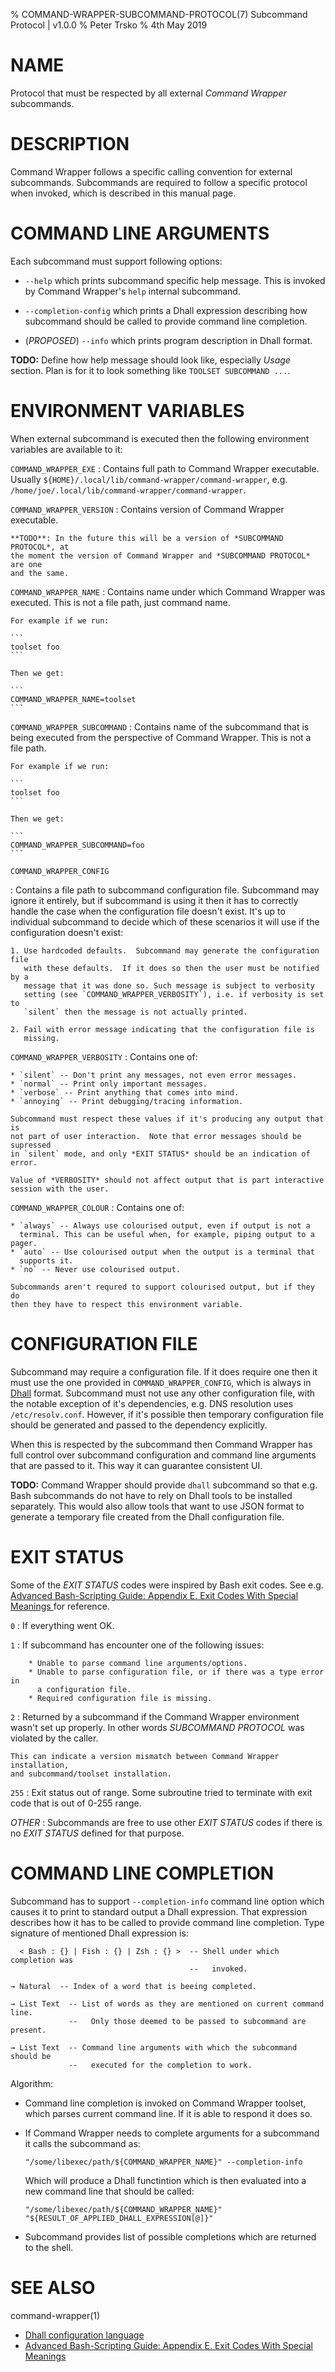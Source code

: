 % COMMAND-WRAPPER-SUBCOMMAND-PROTOCOL(7) Subcommand Protocol | v1.0.0
% Peter Trsko
% 4th May 2019


# NAME

Protocol that must be respected by all external *Command Wrapper* subcommands.


# DESCRIPTION

Command Wrapper follows a specific calling convention for external subcommands.
Subcommands are required to follow a specific protocol when invoked, which is
described in this manual page.


# COMMAND LINE ARGUMENTS

Each subcommand must support following options:

*   `--help` which prints subcommand specific help message. This is
    invoked by Command Wrapper's `help` internal subcommand.

*   `--completion-config` which prints a Dhall expression describing how
    subcommand should be called to provide command line completion.

*   (*PROPOSED*) `--info` which prints program description in Dhall format.

**TODO:** Define how help message should look like, especially *Usage* section.
Plan is for it to look something like `TOOLSET SUBCOMMAND ...`.


# ENVIRONMENT VARIABLES

When external subcommand is executed then the following environment variables
are available to it:

`COMMAND_WRAPPER_EXE`
:   Contains full path to Command Wrapper executable.  Usually
    `${HOME}/.local/lib/command-wrapper/command-wrapper`, e.g.
    `/home/joe/.local/lib/command-wrapper/command-wrapper`.

`COMMAND_WRAPPER_VERSION`
:   Contains version of Command Wrapper executable.

    **TODO**: In the future this will be a version of *SUBCOMMAND PROTOCOL*, at
    the moment the version of Command Wrapper and *SUBCOMMAND PROTOCOL* are one
    and the same.

`COMMAND_WRAPPER_NAME`
:   Contains name under which Command Wrapper was executed.  This is not a file
    path, just command name.

    For example if we run:

    ```
    toolset foo
    ```

    Then we get:

    ```
    COMMAND_WRAPPER_NAME=toolset
    ```

`COMMAND_WRAPPER_SUBCOMMAND`
:   Contains name of the subcommand that is being executed from the perspective
    of Command Wrapper.  This is not a file path.

    For example if we run:

    ```
    toolset foo
    ```

    Then we get:

    ```
    COMMAND_WRAPPER_SUBCOMMAND=foo
    ```

`COMMAND_WRAPPER_CONFIG`

:   Contains a file path to subcommand configuration file. Subcommand may
    ignore it entirely, but if subcommand is using it then it has to correctly
    handle the case when the configuration file doesn't exist.  It's up to
    individual subcommand to decide which of these scenarios it will use if the
    configuration doesn't exist:

    1. Use hardcoded defaults.  Subcommand may generate the configuration file
       with these defaults.  If it does so then the user must be notified by a
       message that it was done so. Such message is subject to verbosity
       setting (see `COMMAND_WRAPPER_VERBOSITY`), i.e. if verbosity is set to
       `silent` then the message is not actually printed.

    2. Fail with error message indicating that the configuration file is
       missing.

`COMMAND_WRAPPER_VERBOSITY`
:   Contains one of:

    * `silent` -- Don't print any messages, not even error messages.
    * `normal` -- Print only important messages.
    * `verbose` -- Print anything that comes into mind.
    * `annoying` -- Print debugging/tracing information.

    Subcommand must respect these values if it's producing any output that is
    not part of user interaction.  Note that error messages should be supressed
    in `silent` mode, and only *EXIT STATUS* should be an indication of error.

    Value of *VERBOSITY* should not affect output that is part interactive
    session with the user.

`COMMAND_WRAPPER_COLOUR`
:   Contains one of:

    * `always` -- Always use colourised output, even if output is not a
      terminal. This can be useful when, for example, piping output to a pager.
    * `auto` -- Use colourised output when the output is a terminal that
      supports it.
    * `no` -- Never use colourised output.

    Subcommands aren't requred to support colourised output, but if they do
    then they have to respect this environment variable.


# CONFIGURATION FILE

Subcommand may require a configuration file. If it does require one then it
must use the one provided in `COMMAND_WRAPPER_CONFIG`, which is always in
[Dhall](https://github.com/dhall-lang/dhall-lang#readme) format. Subcommand
must not use any other configuration file, with the notable exception of it's
dependencies, e.g. DNS resolution uses `/etc/resolv.conf`.  However, if it's
possible then temporary configuration file should be generated and passed to
the dependency explicitly.

When this is respected by the subcommand then Command Wrapper has full control
over subcommand configuration and command line arguments that are passed to it.
This way it can guarantee consistent UI.

**TODO:** Command Wrapper should provide `dhall` subcommand so that e.g. Bash
subcommands do not have to rely on Dhall tools to be installed separately. This
would also allow tools that want to use JSON format to generate a temporary
file created from the Dhall configuration file.


# EXIT STATUS

Some of the *EXIT STATUS* codes were inspired by Bash exit codes.  See e.g.
[Advanced Bash-Scripting Guide: Appendix E. Exit Codes With Special Meanings
](http://tldp.org/LDP/abs/html/exitcodes.html) for reference.

`0`
:   If everything went OK.

`1`
:   If subcommand has encounter one of the following issues:

        * Unable to parse command line arguments/options.
        * Unable to parse configuration file, or if there was a type error in
          a configuration file.
        * Required configuration file is missing.

`2`
:   Returned by a subcommand if the Command Wrapper environment wasn't set up
    properly.  In other words *SUBCOMMAND PROTOCOL* was violated by the caller.

    This can indicate a version mismatch between Command Wrapper installation,
    and subcommand/toolset installation.

`255`
:   Exit status out of range.  Some subroutine tried to terminate with exit
    code that is out of 0-255 range.

*OTHER*
:   Subcommands are free to use other *EXIT STATUS* codes if there is no
    *EXIT STATUS* defined for that purpose.


# COMMAND LINE COMPLETION

Subcommand has to support `--completion-info` command line option which causes
it to print to standard output a Dhall expression. That expression describes
how it has to be called to provide command line completion.  Type signature of
mentioned Dhall expression is:

```
  < Bash : {} | Fish : {} | Zsh : {} >  -- Shell under which completion was
                                        --   invoked.

→ Natural  -- Index of a word that is beeing completed.

→ List Text  -- List of words as they are mentioned on current command line.
             --   Only those deemed to be passed to subcommand are present.

→ List Text  -- Command line arguments with which the subcommand should be
             --   executed for the completion to work.
```

Algorithm:

*   Command line completion is invoked on Command Wrapper toolset, which parses
    current command line.  If it is able to respond it does so.

*   If Command Wrapper needs to complete arguments for a subcommand it calls
    the subcommand as:

    ```
    "/some/libexec/path/${COMMAND_WRAPPER_NAME}" --completion-info
    ```

    Which will produce a Dhall functintion which is then evaluated into a new
    command line that should be called:

    ```
    "/some/libexec/path/${COMMAND_WRAPPER_NAME}" "${RESULT_OF_APPLIED_DHALL_EXPRESSION[@]}"
    ```

*   Subcommand provides list of possible completions which are returned to the
    shell.


# SEE ALSO

command-wrapper(1)

* [Dhall configuration language](https://dhall-lang.org)
* [Advanced Bash-Scripting Guide: Appendix E. Exit Codes With Special Meanings
  ](http://tldp.org/LDP/abs/html/exitcodes.html)
